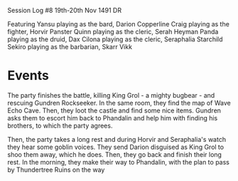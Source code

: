 Session Log #8
19th-20th Nov 1491 DR

Featuring
Yansu playing as the bard, Darion Copperline
Craig playing as the fighter, Horvir Panster
Quinn playing as the cleric, Serah Heyman
Panda playing as the druid, Dax
Cilona playing as the cleric, Seraphalia Starchild
Sekiro playing as the barbarian, Skarr Vikk

# Events

The party finishes the battle, killing King Grol - a mighty bugbear - and rescuing Gundren Rockseeker. In the same room, they find the map of Wave Echo Cave. Then, they loot the castle and find some nice items. Gundren asks them to escort him back to Phandalin and help him with finding his brothers, to which the party agrees.

Then, the party takes a long rest and during Horvir and Seraphalia's watch they hear some goblin voices. They send Darion disguised as King Grol to shoo them away, which he does. Then, they go back and finish their long rest. In the morning, they make their way to Phandalin, with the plan to pass by Thundertree Ruins on the way